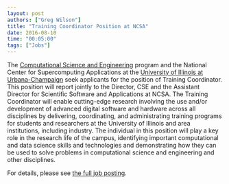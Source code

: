 ```yaml
---
layout: post
authors: ["Greg Wilson"]
title: "Training Coordinator Position at NCSA"
date: 2016-08-10
time: "00:05:00"
tags: ["Jobs"]
---
```


The [Computational Science and Engineering](http://cse.illinois.edu/)
program and the National Center for Supercomputing Applications at the
[University of Illinois at Urbana-Champaign](http://illinois.edu/)
seek applicants for the position of Training Coordinator.  This
position will report jointly to the Director, CSE and the Assistant
Director for Scientific Software and Applications at NCSA.  The
Training Coordinator will enable cutting-edge research involving the
use and/or development of advanced digital software and hardware
across all disciplines by delivering, coordinating, and administrating
training programs for students and researchers at the University of
Illinois and area institutions, including industry.  The individual in
this position will play a key role in the research life of the campus,
identifying important computational and data science skills and
technologies and demonstrating how they can be used to solve problems
in computational science and engineering and other disciplines.

For details, please see [the full job posting](http://www.ncsa.illinois.edu/about/jobs/A1600380).
